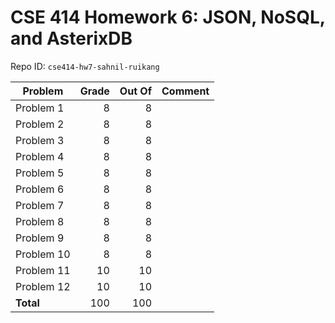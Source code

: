 # CSE 414 Homework 6: JSON, NoSQL, and AsterixDB

Repo ID: `cse414-hw7-sahnil-ruikang`

| Problem    | Grade   | Out Of | Comment |
|------------|--------:|-------:|---------|
| Problem 1  | 8    |      8 |     |
| Problem 2  | 8    |      8 |     |
| Problem 3  | 8    |      8 |     |
| Problem 4  | 8    |      8 |     |
| Problem 5  | 8    |      8 |     |
| Problem 6  | 8    |      8 |     |
| Problem 7  | 8    |      8 |     |
| Problem 8  | 8    |      8 |     |
| Problem 9  | 8    |      8 |     |
| Problem 10 | 8   |      8 |    |
| Problem 11 | 10   |     10 |    |
| Problem 12 | 10   |     10 |    |
| **Total**  | 100 |    100 |         |
